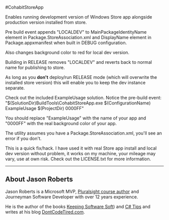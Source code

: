 #CohabitStoreApp

Enables running development version of Windows Store app alongside production version installed from store.

Pre build event appends "LOCALDEV" to MainPackageIdentityName element in Package.StoreAssociation.xml and DisplayName element in Package.appxmanifest when built in DEBUG configuration.

Also changes background color to red for local dev version.

Building in RELEASE removes "LOCALDEV" and reverts back to normal name for publishing to store.

As long as you **don't** deploy/run RELEASE mode (which will overwrite the installed store version) this will enable you to keep the dev instance separate.

Check out the included ExampleUsage solution. Notice the pre-build event: "$(SolutionDir)BuildTools\CohabitStoreApp.exe $(ConfigurationName) ExampleUsage $(ProjectDir) 0000FF"

You should replace "ExampleUsage" with the name of your app and "0000FF" with the real background color of your app.

The utility assumes you have a Package.StoreAssociation.xml, you'll see an error if you don't.

This is a quick fix/hack. I have used it with real Store app install and local dev version without problem, it works on my machine, your mileage may vary, use at own risk. Check out the LICENSE.txt for more information.


--------

## About Jason Roberts

Jason Roberts is a Microsoft MVP, [Pluralsight course author](http://bit.ly/psjasonroberts) and Journeyman Software Developer with over 12 years experience.

He is the author of the books [Keeping Software Soft](http://keepingsoftwaresoft.com)) and [C# Tips](http://bit.ly/sharpbook) and writes at his blog [DontCodeTired.com](http://dontcodetired.com).
